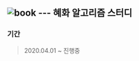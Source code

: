 ## ![book](https://user-images.githubusercontent.com/46267635/79640423-81402e80-81cc-11ea-9ea2-a14f660451d9.png) --- 혜화 알고리즘 스터디
### 기간
> 2020.04.01 ~ 진행중
